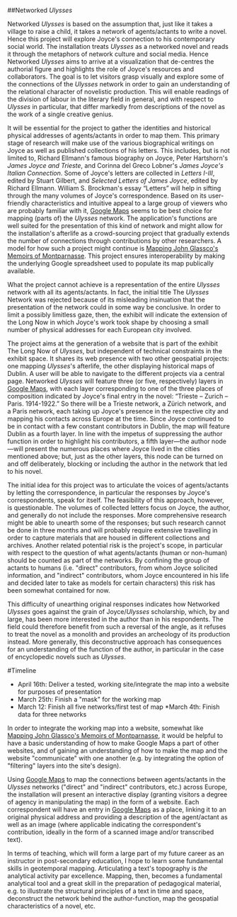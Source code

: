 ##Networked *Ulysses*


Networked *Ulysses* is based on the assumption that, just like it takes a village to raise a child, it takes a network of agents/actants to write a novel. Hence this project will explore Joyce's connection to his contemporary social world. The installation treats *Ulysses* as a networked novel and reads it through the metaphors of network culture and social media. Hence Networked *Ulysses* aims to arrive at a visualization that de-centres the authorial figure and highlights the role of Joyce's resources and collaborators. The goal is to let visitors grasp visually and explore some of the connections of the *Ulysses* network in order to gain an understanding of the relational character of novelistic production. This will enable readings of the division of labour in the literary field in general, and with respect to *Ulysses* in particular, that differ markedly from descriptions of the novel as the work of a single creative genius.

It will be essential for the project to gather the identities and historical physical addresses of agents/actants in order to map them. This primary stage of research will make use of the various biographical writings on Joyce as well as published collections of his letters. This includes, but is not limited to, Richard Ellmann's famous biography on Joyce, Peter Hartshorn's *James Joyce and Trieste*, and Corinna del Greco Lobner's *James Joyce's Italian Connection*. Some of Joyce's letters are collected in *Letters I-III*, edited by Stuart Gilbert, and *Selected Letters of James Joyce*, edited by Richard Ellmann. William S. Brockman's essay “Letters” will help in sifting through the many volumes of Joyce's correspondence. Based on its user-friendly characteristics and intuitive appeal to a large group of viewers who are probably familiar with it, [Google Maps](http://maps.google.com) seems to be best choice for mapping (parts of) the *Ulysses* network. The application's functions are well suited for the presentation of this kind of network and might allow for the installation's afterlife as a crowd-sourcing project that gradually extends the number of connections through contributions by other researchers. A model for how such a project might continue is [Mapping John Glassco's Memoirs of Montparnasse](http://aelang.net/projects/glassco.htm). This project ensures interoperability by making the underlying Google spreadsheet used to populate its map publically available.        

What the project cannot achieve is a representation of the entire *Ulysses* network with all its agents/actants. In fact, the initial title The *Ulysses* Network was rejected because of its misleading insinuation that the presentation of the network could in some way be conclusive. In order to limit a possibly limitless gaze, then, the exhibit will indicate the extension of the Long Now in which Joyce's work took shape by choosing a small number of physical addresses for each European city involved.

The project aims at the generation of a website that is part of the exhibit The Long Now of *Ulysses*, but independent of technical constraints in the exhibit space. It shares its web presence with two other geospatial projects: one mapping *Ulysses*'s afterlife, the other displaying historical maps of Dublin. A user will be able to navigate to the different projects via a central page. Networked *Ulysses* will feature three (or five, respectively) layers in [Google Maps](http://maps.google.com), with each layer corresponding to one of the three places of composition indicated by Joyce's final entry in the novel: “Trieste – Zurich – Paris. 1914-1922.” So there will be a Trieste network, a Zürich network, and a Paris network, each taking up Joyce's presence in the respective city and mapping his contacts across Europe at the time. Since Joyce continued to be in contact with a few constant contributors in Dublin, the map will feature Dublin as a fourth layer. In line with the impetus of suppressing the author function in order to highlight his contributors, a fifth layer—the author node—will present the numerous places where Joyce lived in the cities mentioned above; but, just as the other layers, this node can be turned on and off deliberately, blocking or including the author in the network that led to his novel.  

The initial idea for this project was to articulate the voices of agents/actants by letting the correspondence, in particular the responses by Joyce's correspondents, speak for itself. The feasibility of this approach, however, is questionable. The volumes of collected letters focus on Joyce, the author, and generally do not include the responses. More comprehensive research might be able to unearth some of the responses; but such research cannot be done in three months and will probably require extensive travelling in order to capture materials that are housed in different collections and archives. Another related potential risk is the project's scope, in particular with respect to the question of what agents/actants (human or non-human) should be counted as part of the networks. By confining the group of actants to humans (i.e. "direct" contributors, from whom Joyce solicited information, and "indirect" contributors, whom Joyce encountered in his life and decided later to take as models for certain characters) this risk has been somewhat contained for now.
      
This difficulty of unearthing original responses indicates how Networked *Ulysses* goes against the grain of Joyce/*Ulysses* scholarship, which, by and large, has been more interested in the author than in his respondents. The field could therefore benefit from such a reversal of the angle, as it refuses to treat the novel as a monolith and provides an archeology of its production instead. More generally, this deconstructive approach has consequences for an understanding of the function of the author, in particular in the case of encyclopedic novels such as *Ulysses*. 

#Timeline
* April 16th: Deliver a tested, working site/integrate the map into a website for purposes of presentation 
* March 25th: Finish a "mask" for the working map
* March 12: Finish all five networks/first test of map
*March 4th: Finish data for three networks
 
In order to integrate the working map into a website, somewhat like [Mapping John Glassco's Memoirs of Montparnasse](http://aelang.net/projects/glassco.htm), it would be helpful to have a basic understanding of how to make Google Maps a part of other websites, and of gaining an understanding of how to make the map and the website "communicate" with one another (e.g. by integrating the option of "filtering" layers into the site's design).

Using [Google Maps](http://maps.google.com) to map the connections between agents/actants in the *Ulysses* networks ("direct" and "indirect" contributors, etc.) across Europe, the installation will present an interactive display (granting visitors a degree of agency in manipulating the map) in the form of a website. Each correspondent will have an entry in [Google Maps](http://maps.google.com) as a place, linking it to an original physical address and providing a description of the agent/actant as well as an image (where applicable indicating the correspondent's contribution, ideally in the form of a scanned image and/or transcribed text).    

In terms of teaching, which will form a large part of my future career as an instructor in post-secondary education, I hope to learn some fundamental skills in geotemporal mapping. Articulating a text's topography is *the* analytical activity par excellence. Mapping, then, becomes a fundamental analytical tool and a great skill in the preparation of pedagogical material, e.g. to illustrate the structural principles of a text in time and space, deconstruct the network behind the author-function, map the geospatial characteristics of a novel, etc.    
